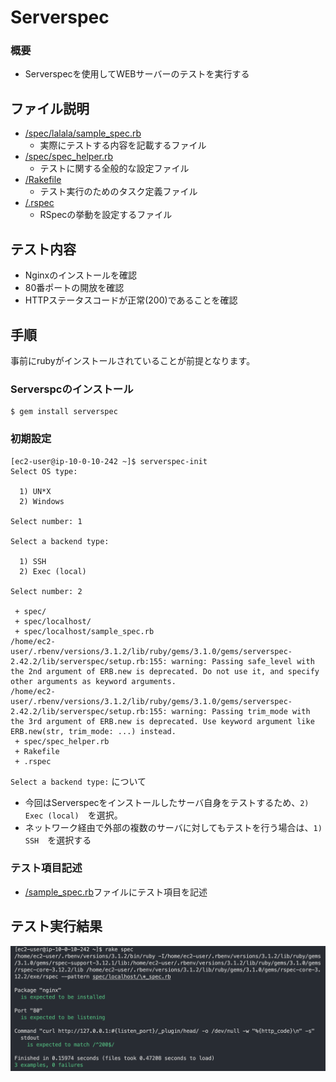 # Serverspec
### 概要
* Serverspecを使用してWEBサーバーのテストを実行する

## ファイル説明
* [/spec/lalala/sample_spec.rb](https://github.com/shino-taira/aws_practice/blob/main/serverspec/spec/lalala/sample_spec.rb)
  * 実際にテストする内容を記載するファイル
* [/spec/spec_helper.rb](https://github.com/shino-taira/aws_practice/blob/main/serverspec/spec/spec_helper.rb)
  * テストに関する全般的な設定ファイル
* [/Rakefile](https://github.com/shino-taira/aws_practice/blob/main/serverspec/Rakefile)
  * テスト実行のためのタスク定義ファイル
* [/.rspec](https://github.com/shino-taira/aws_practice/blob/main/serverspec/.rspec)
  * RSpecの挙動を設定するファイル

## テスト内容
  * Nginxのインストールを確認
  * 80番ポートの開放を確認
  * HTTPステータスコードが正常(200)であることを確認

## 手順
事前にrubyがインストールされていることが前提となります。
### Serverspcのインストール
```
$ gem install serverspec
```

### 初期設定
```
[ec2-user@ip-10-0-10-242 ~]$ serverspec-init
Select OS type:

  1) UN*X
  2) Windows

Select number: 1

Select a backend type:

  1) SSH
  2) Exec (local)

Select number: 2

 + spec/
 + spec/localhost/
 + spec/localhost/sample_spec.rb
/home/ec2-user/.rbenv/versions/3.1.2/lib/ruby/gems/3.1.0/gems/serverspec-2.42.2/lib/serverspec/setup.rb:155: warning: Passing safe_level with the 2nd argument of ERB.new is deprecated. Do not use it, and specify other arguments as keyword arguments.
/home/ec2-user/.rbenv/versions/3.1.2/lib/ruby/gems/3.1.0/gems/serverspec-2.42.2/lib/serverspec/setup.rb:155: warning: Passing trim_mode with the 3rd argument of ERB.new is deprecated. Use keyword argument like ERB.new(str, trim_mode: ...) instead.
 + spec/spec_helper.rb
 + Rakefile
 + .rspec
```
`Select a backend type:` について
* 今回はServerspecをインストールしたサーバ自身をテストするため、`2) Exec (local)`　を選択。
* ネットワーク経由で外部の複数のサーバに対してもテストを行う場合は、`1) SSH`　を選択する

### テスト項目記述
* [/sample_spec.rb](https://github.com/shino-taira/aws_practice/blob/main/serverspec/spec/lalala/sample_spec.rb)ファイルにテスト項目を記述

## テスト実行結果
![Serverspecテスト成功](Serverspecテスト成功.png)
